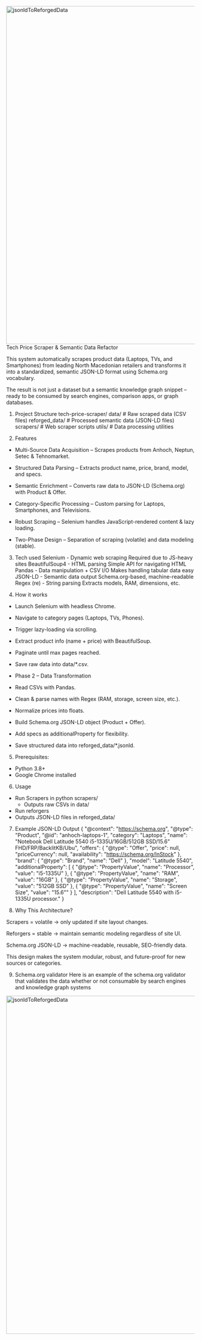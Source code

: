 <img width="1919" height="904" alt="jsonldToReforgedData" src="https://github.com/user-attachments/assets/d120fc1e-38ca-43c0-86c5-ff7ce21fbbde" />Tech Price Scraper & Semantic Data Refactor

This system automatically scrapes product data (Laptops, TVs, and Smartphones) from leading North Macedonian retailers and transforms it into a standardized, semantic JSON-LD format using Schema.org
 vocabulary.

The result is not just a dataset but a semantic knowledge graph snippet – ready to be consumed by search engines, comparison apps, or graph databases.

1. Project Structure
tech-price-scraper/
data/                   # Raw scraped data (CSV files)
reforged_data/          # Processed semantic data (JSON-LD files)
scrapers/               # Web scraper scripts
utils/                  # Data processing utilities

3. Features

- Multi-Source Data Acquisition – Scrapes products from Anhoch, Neptun, Setec & Tehnomarket.

- Structured Data Parsing – Extracts product name, price, brand, model, and specs.

- Semantic Enrichment – Converts raw data to JSON-LD (Schema.org) with Product & Offer.

- Category-Specific Processing – Custom parsing for Laptops, Smartphones, and Televisions.

- Robust Scraping – Selenium handles JavaScript-rendered content & lazy loading.

- Two-Phase Design – Separation of scraping (volatile) and data modeling (stable).

3. Tech used
Selenium - Dynamic web scraping	Required due to JS-heavy sites
BeautifulSoup4 - HTML parsing	Simple API for navigating HTML
Pandas -	Data manipulation + CSV I/O	Makes handling tabular data easy
JSON-LD -	Semantic data output	Schema.org-based, machine-readable
Regex (re) -	String parsing	Extracts models, RAM, dimensions, etc.

4. How it works
- Launch Selenium with headless Chrome.

- Navigate to category pages (Laptops, TVs, Phones).

- Trigger lazy-loading via scrolling.

- Extract product info (name + price) with BeautifulSoup.

- Paginate until max pages reached.

- Save raw data into data/*.csv.

- Phase 2 – Data Transformation

- Read CSVs with Pandas.

- Clean & parse names with Regex (RAM, storage, screen size, etc.).

- Normalize prices into floats.

- Build Schema.org JSON-LD object (Product + Offer).

- Add specs as additionalProperty for flexibility.

- Save structured data into reforged_data/*.jsonld.

5. Prerequisites:
- Python 3.8+
- Google Chrome installed

6. Usage
- Run Scrapers in python scrapers/
  - Outputs raw CSVs in data/
-  Run reforgers
  - Outputs JSON-LD files in reforged_data/

7. Example JSON-LD Output
{
  "@context": "https://schema.org",
  "@type": "Product",
  "@id": "anhoch-laptops-1",
  "category": "Laptops",
  "name": "Notebook Dell Latitude 5540 i5-1335U/16GB/512GB SSD/15.6\" FHD/FRP/BacklitKB/Ubu",
  "offers": {
    "@type": "Offer",
    "price": null,
    "priceCurrency": null,
    "availability": "https://schema.org/InStock"
  },
  "brand": {
    "@type": "Brand",
    "name": "Dell"
  },
  "model": "Latitude 5540",
  "additionalProperty": [
    { "@type": "PropertyValue", "name": "Processor", "value": "i5-1335U" },
    { "@type": "PropertyValue", "name": "RAM", "value": "16GB" },
    { "@type": "PropertyValue", "name": "Storage", "value": "512GB SSD" },
    { "@type": "PropertyValue", "name": "Screen Size", "value": "15.6\"" }
  ],
  "description": "Dell Latitude 5540 with i5-1335U processor."
}

8. Why This Architecture?

Scrapers = volatile → only updated if site layout changes.

Reforgers = stable → maintain semantic modeling regardless of site UI.

Schema.org JSON-LD → machine-readable, reusable, SEO-friendly data.

This design makes the system modular, robust, and future-proof for new sources or categories.

9. Schema.org validator
Here is an example of the schema.org validator that validates the data whether or not consumable by search engines and knowledge graph systems
<img width="1919" height="904" alt="jsonldToReforgedData" src="https://github.com/user-attachments/assets/a0c3a912-b6f8-4cff-93e0-5dfbe4f72ed2" />


